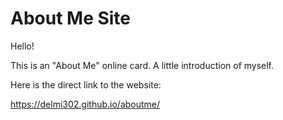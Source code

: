 # About Me Site

Hello!

This is an "About Me" online card. A little introduction of myself.

Here is the direct link to the website:

 https://delmi302.github.io/aboutme/
